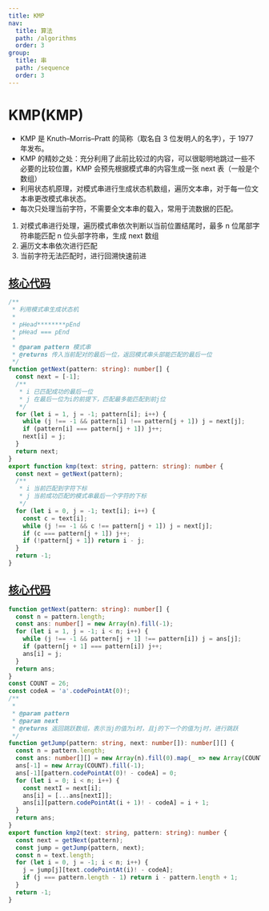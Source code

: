 ```yaml
---
title: KMP
nav:
  title: 算法
  path: /algorithms
  order: 3
group:
  title: 串
  path: /sequence
  order: 3
---
```


# KMP(KMP)

- KMP 是 Knuth–Morris–Pratt 的简称（取名自 3 位发明人的名字），于 1977 年发布。
- KMP 的精妙之处：充分利用了此前比较过的内容，可以很聪明地跳过一些不必要的比较位置，KMP 会预先根据模式串的内容生成一张 next 表（一般是个数组）
- 利用状态机原理，对模式串进行生成状态机数组，遍历文本串，对于每一位文本串更改模式串状态。
- 每次只处理当前字符，不需要全文本串的载入，常用于流数据的匹配。

1. 对模式串进行处理，遍历模式串依次判断以当前位置结尾时，最多 n 位尾部字符串能匹配 n 位头部字符串，生成 next 数组
1. 遍历文本串依次进行匹配
1. 当前字符无法匹配时，进行回溯快速前进



## [核心代码](https://gitee.com/bestlyg/bestlyg/tree/master/packages/algorithms/src/sequence/kmp.ts)
```ts
/**
 * 利用模式串生成状态机
 *
 * pHead********pEnd
 * pHead === pEnd
 *
 * @param pattern 模式串
 * @returns 传入当前配对的最后一位，返回模式串头部能匹配的最后一位
 */
function getNext(pattern: string): number[] {
  const next = [-1];
  /**
   * i 已匹配成功的最后一位
   * j 在最后一位为i的前提下，匹配最多能匹配到前j位
   */
  for (let i = 1, j = -1; pattern[i]; i++) {
    while (j !== -1 && pattern[i] !== pattern[j + 1]) j = next[j];
    if (pattern[i] === pattern[j + 1]) j++;
    next[i] = j;
  }
  return next;
}
export function kmp(text: string, pattern: string): number {
  const next = getNext(pattern);
  /**
   * i 当前匹配到字符下标
   * j 当前成功匹配的模式串最后一个字符的下标
   */
  for (let i = 0, j = -1; text[i]; i++) {
    const c = text[i];
    while (j !== -1 && c !== pattern[j + 1]) j = next[j];
    if (c === pattern[j + 1]) j++;
    if (!pattern[j + 1]) return i - j;
  }
  return -1;
}

```

## [核心代码](https://gitee.com/bestlyg/bestlyg/tree/master/packages/algorithms/src/sequence/kmp2.ts)
```ts
function getNext(pattern: string): number[] {
  const n = pattern.length;
  const ans: number[] = new Array(n).fill(-1);
  for (let i = 1, j = -1; i < n; i++) {
    while (j !== -1 && pattern[j + 1] !== pattern[i]) j = ans[j];
    if (pattern[j + 1] === pattern[i]) j++;
    ans[i] = j;
  }
  return ans;
}
const COUNT = 26;
const codeA = 'a'.codePointAt(0)!;
/**
 *
 * @param pattern
 * @param next
 * @returns 返回跳跃数组，表示当j的值为i时，且j的下一个的值为j时，进行跳跃
 */
function getJump(pattern: string, next: number[]): number[][] {
  const n = pattern.length;
  const ans: number[][] = new Array(n).fill(0).map(_ => new Array(COUNT).fill(-1));
  ans[-1] = new Array(COUNT).fill(-1);
  ans[-1][pattern.codePointAt(0)! - codeA] = 0;
  for (let i = 0; i < n; i++) {
    const nextI = next[i];
    ans[i] = [...ans[nextI]];
    ans[i][pattern.codePointAt(i + 1)! - codeA] = i + 1;
  }
  return ans;
}
export function kmp2(text: string, pattern: string): number {
  const next = getNext(pattern);
  const jump = getJump(pattern, next);
  const n = text.length;
  for (let i = 0, j = -1; i < n; i++) {
    j = jump[j][text.codePointAt(i)! - codeA];
    if (j === pattern.length - 1) return i - pattern.length + 1;
  }
  return -1;
}

```

